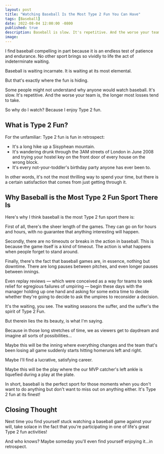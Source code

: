 ```yaml
---
layout: post
title: "Watching Baseball Is the Most Type 2 Fun You Can Have"
tags: [Baseball]
date: 2022-08-04 12:00:00 -0800
published: true
description: Baseball is slow. It's repetitive. And the worse your team is, the longer most losses tend to take. So why do I watch? Because I enjoy Type 2 fun.
image:
---
```


I find baseball compelling in part because it is an endless test of patience and endurance. No other sport brings so vividly to life the act of indeterminate waiting.

Baseball is waiting incarnate. It is waiting at its most elemental.

But that's exactly where the fun is hiding.

Some people might not understand why anyone would watch baseball. It's slow. It's repetitive. And the worse your team is, the longer most losses tend to take.

So why do I watch? Because I enjoy Type 2 fun.

## What is Type 2 Fun?

For the unfamiliar: Type 2 fun is fun in retrospect:

- It's a long hike up a Sisyphean mountain.
- It's wandering drunk through the 3AM streets of London in June 2008 and trying your hostel key on the front door of every house on the wrong block.
- It's every not-your-toddler's birthday party anyone has ever been to.

In other words, it's not the most thrilling way to spend your time, but there is a certain satisfaction that comes from just getting through it.

## Why Baseball is the Most Type 2 Fun Sport There Is

Here's why I think baseball is the most Type 2 fun sport there is:

First of all, there's the sheer length of the games. They can go on for hours and hours, with no guarantee that anything interesting will happen.

Secondly, there are no timeouts or breaks in the action in baseball. This is because the game itself is a kind of timeout. The action is what happens when people forget to stand around.

Finally, there's the fact that baseball games are, in essence, nothing but downtime. There are long pauses between pitches, and even longer pauses between innings.

Even replay reviews — which were conceived as a way for teams to seek relief for egregious failures of umpiring — begin these days with the manager holding up one hand and asking for some extra time to decide whether they're going to decide to ask the umpires to reconsider a decision.

It's the waiting, you see. The waiting seasons the suffer, and the suffer's the spirit of Type 2 Fun.

But therein lies the its beauty, is what I'm saying.

Because in those long stretches of time, we as viewers get to daydream and imagine all sorts of possibilities...

Maybe this will be the inning where everything changes and the team that's been losing all game suddenly starts hitting homeruns left and right.

Maybe I'll find a lucrative, satisfying career.

Maybe this will be the play where the our MVP catcher's left ankle is liquefied during a play at the plate.

In short, baseball is the perfect sport for those moments when you don't want to do anything but don't want to miss out on anything either. It's Type 2 fun at its finest!

## Closing Thought

Next time you find yourself stuck watching a baseball game against your will, take solace in the fact that you're participating in one of life's great Type 2 fun activities!

And who knows? Maybe someday you'll even find yourself enjoying it...in retrospect.
